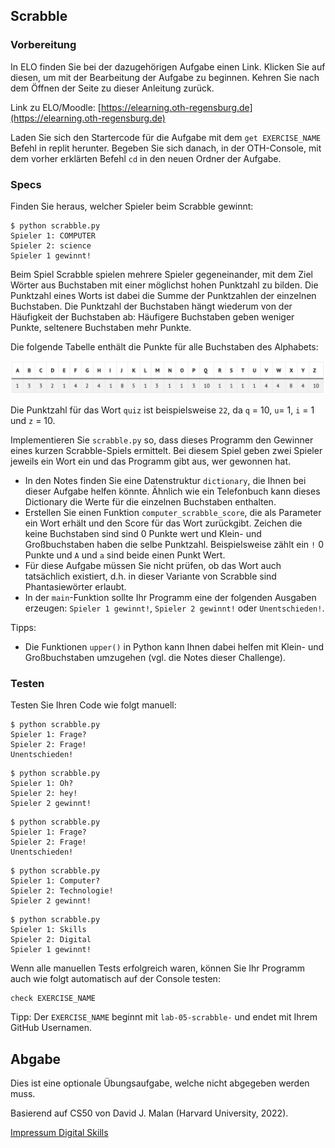 ## Scrabble

### Vorbereitung

In ELO finden Sie bei der dazugehörigen Aufgabe einen Link. Klicken Sie auf diesen, um mit der Bearbeitung der Aufgabe zu beginnen. Kehren Sie nach dem Öffnen der Seite zu dieser Anleitung zurück.

Link zu ELO/Moodle: [https://elearning.oth-regensburg.de](https://elearning.oth-regensburg.de)

Laden Sie sich den Startercode für die Aufgabe mit dem ```get EXERCISE_NAME``` Befehl in replit herunter. Begeben Sie sich danach, in der OTH-Console, mit dem vorher erklärten Befehl ```cd``` in den neuen Ordner der Aufgabe.

### Specs

Finden Sie heraus, welcher Spieler beim Scrabble gewinnt:

~~~shell
$ python scrabble.py
Spieler 1: COMPUTER
Spieler 2: science
Spieler 1 gewinnt!
~~~

Beim Spiel Scrabble spielen mehrere Spieler gegeneinander, mit dem Ziel Wörter aus Buchstaben mit einer möglichst hohen Punktzahl zu bilden. Die Punktzahl eines Worts ist dabei die Summe der Punktzahlen der einzelnen Buchstaben. Die Punktzahl der Buchstaben hängt wiederum von der Häufigkeit der Buchstaben ab: Häufigere Buchstaben geben weniger Punkte, seltenere Buchstaben mehr Punkte.

Die folgende Tabelle enthält die Punkte für alle Buchstaben des Alphabets:

![05_lab_scrabble](img/05_lab_scrabble.png)

Die Punktzahl für das Wort `quiz` ist beispielsweise `22`, da `q` = 10, `u`= 1, `i` = 1 und `z` = 10.

Implementieren Sie `scrabble.py` so, dass dieses Programm den Gewinner eines kurzen Scrabble-Spiels ermittelt. Bei diesem Spiel geben zwei Spieler jeweils ein Wort ein und das Programm gibt aus, wer gewonnen hat.

* In den Notes finden Sie eine Datenstruktur `dictionary`, die Ihnen bei dieser Aufgabe helfen könnte. Ähnlich wie ein Telefonbuch kann dieses Dictionary die Werte für die einzelnen Buchstaben enthalten.
* Erstellen Sie einen Funktion `computer_scrabble_score`, die als Parameter ein Wort erhält und den Score für das Wort zurückgibt. Zeichen die keine Buchstaben sind sind 0 Punkte wert und Klein- und Großbuchstaben haben die selbe Punktzahl. Beispielsweise zählt ein  `!` 0 Punkte und `A` und `a` sind beide einen Punkt Wert.
* Für diese Aufgabe müssen Sie nicht prüfen, ob das Wort auch tatsächlich existiert, d.h. in dieser Variante von Scrabble sind Phantasiewörter erlaubt.
*   In der `main`-Funktion sollte Ihr Programm eine der folgenden Ausgaben erzeugen: `Spieler 1 gewinnt!`, `Spieler 2 gewinnt!` oder `Unentschieden!`.

Tipps:

* Die Funktionen `upper()` in Python kann Ihnen dabei helfen mit Klein- und Großbuchstaben umzugehen (vgl. die Notes dieser Challenge).

### Testen

Testen Sie Ihren Code wie folgt manuell:

~~~shell
$ python scrabble.py
Spieler 1: Frage?
Spieler 2: Frage!
Unentschieden!
~~~

~~~shell
$ python scrabble.py
Spieler 1: Oh?
Spieler 2: hey!
Spieler 2 gewinnt!
~~~

~~~shell
$ python scrabble.py
Spieler 1: Frage?
Spieler 2: Frage!
Unentschieden!
~~~

~~~shell
$ python scrabble.py
Spieler 1: Computer?
Spieler 2: Technologie!
Spieler 2 gewinnt!
~~~

~~~shell
$ python scrabble.py
Spieler 1: Skills
Spieler 2: Digital
Spieler 1 gewinnt!
~~~

Wenn alle manuellen Tests erfolgreich waren, können Sie Ihr Programm auch wie folgt automatisch auf der Console testen:


    check EXERCISE_NAME


Tipp: Der `EXERCISE_NAME` beginnt mit `lab-05-scrabble-` und endet mit Ihrem GitHub Usernamen.

## Abgabe

Dies ist eine optionale Übungsaufgabe, welche nicht abgegeben werden muss.


Basierend auf CS50 von David J. Malan (Harvard University, 2022).

[Impressum Digital Skills](https://reader.tutors.dev/#/note/zusatzstudium-digital-skills-alle-semester.netlify.app/unit-4/note-1)